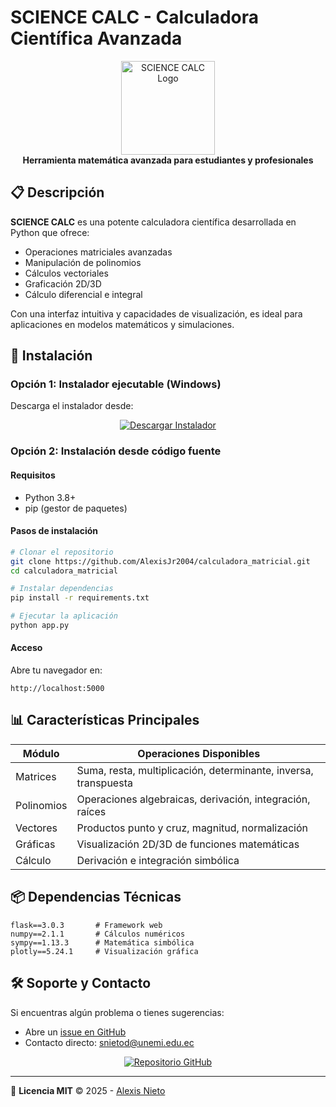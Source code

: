 # SCIENCE CALC - Calculadora Científica Avanzada

<p align="center">
  <img src="https://cdn3d.iconscout.com/3d/premium/thumb/calculadora-4168193-3457124.png?f=webp" width="150" alt="SCIENCE CALC Logo">
  <br>
  <strong>Herramienta matemática avanzada para estudiantes y profesionales</strong>
</p>

## 📋 Descripción

**SCIENCE CALC** es una potente calculadora científica desarrollada en Python que ofrece:

- Operaciones matriciales avanzadas
- Manipulación de polinomios
- Cálculos vectoriales
- Graficación 2D/3D
- Cálculo diferencial e integral

Con una interfaz intuitiva y capacidades de visualización, es ideal para aplicaciones en modelos matemáticos y simulaciones.

## 🚀 Instalación

### Opción 1: Instalador ejecutable (Windows)
Descarga el instalador desde:
<p align="center">
  <a href="https://drive.google.com/file/d/1zZQTWN0MQz0UiD0QjEvNZ83ENiWrL0yR/view?usp=sharing" target="_blank">
    <img src="https://img.shields.io/badge/Descargar_Instalador-4285F4?style=for-the-badge&logo=google-drive&logoColor=white" alt="Descargar Instalador">
  </a>
</p>

### Opción 2: Instalación desde código fuente

#### Requisitos
- Python 3.8+
- pip (gestor de paquetes)

#### Pasos de instalación
```bash
# Clonar el repositorio
git clone https://github.com/AlexisJr2004/calculadora_matricial.git
cd calculadora_matricial

# Instalar dependencias
pip install -r requirements.txt

# Ejecutar la aplicación
python app.py
```

#### Acceso
Abre tu navegador en:
```
http://localhost:5000
```

## 📊 Características Principales

| Módulo | Operaciones Disponibles |
|--------|-------------------------|
| Matrices | Suma, resta, multiplicación, determinante, inversa, transpuesta |
| Polinomios | Operaciones algebraicas, derivación, integración, raíces |
| Vectores | Productos punto y cruz, magnitud, normalización |
| Gráficas | Visualización 2D/3D de funciones matemáticas |
| Cálculo | Derivación e integración simbólica |

## 📦 Dependencias Técnicas

```plaintext
flask==3.0.3       # Framework web
numpy==2.1.1       # Cálculos numéricos
sympy==1.13.3      # Matemática simbólica
plotly==5.24.1     # Visualización gráfica
```

## 🛠 Soporte y Contacto

Si encuentras algún problema o tienes sugerencias:

- Abre un [issue en GitHub](https://github.com/AlexisJr2004/calculadora_matricial/issues)
- Contacto directo: [snietod@unemi.edu.ec](mailto:snietod@unemi.edu.ec)

<p align="center">
  <a href="https://github.com/AlexisJr2004/calculadora_matricial">
    <img src="https://img.shields.io/badge/Visitar_Repositorio-181717?style=for-the-badge&logo=github&logoColor=white" alt="Repositorio GitHub">
  </a>
</p>

---

📄 **Licencia MIT** © 2025 - [Alexis Nieto](https://github.com/AlexisJr2004)
